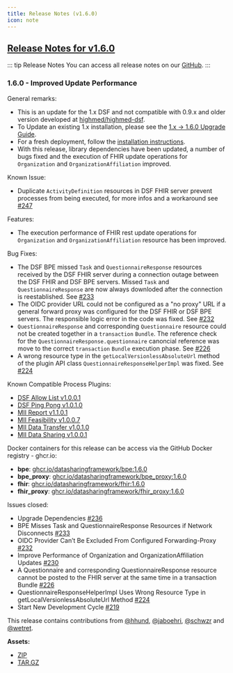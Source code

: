 ```yaml
---
title: Release Notes (v1.6.0)
icon: note
---
```


## [Release Notes for v1.6.0](https://github.com/datasharingframework/dsf/releases/tag/v1.6.0)

::: tip Release Notes
You can access all release notes on our [GitHub](https://github.com/datasharingframework/dsf/releases).
:::

### 1.6.0 - Improved Update Performance
General remarks:
- This is an update for the 1.x DSF and not compatible with 0.9.x and older version developed at [highmed/highmed-dsf](https://github.com/highmed/highmed-dsf).
- To Update an existing 1.x installation, please see the [1.x -> 1.6.0 Upgrade Guide](https://dsf.dev/v1.6.0/maintain/upgrade-from-1.html).
- For a fresh deployment, follow the [installation instructions](https://dsf.dev/v1.6.0/maintain/install.html).
- With this release, library dependencies have been updated, a number of bugs fixed and the execution of FHIR update operations for `Organization` and `OrganizationAffiliation` improved.

Known Issue:
- Duplicate `ActivityDefinition` resources in DSF FHIR server prevent processes from being executed, for more infos and a workaround see [#247](https://github.com/datasharingframework/dsf/issues/247)

Features:
- The execution performance of FHIR rest update operations for `Organization` and `OrganizationAffiliation` resource has been improved.

Bug Fixes:
- The DSF BPE missed `Task` and `QuestionnaireResponse` resources received by the DSF FHIR server during a connection outage between the DSF FHIR and DSF BPE servers. Missed `Task` and `QuestionnaireResponse` are now always downloded after the connection is reestablished. See [#233](https://github.com/datasharingframework/dsf/issues/233)
- The OIDC provider URL could not be configured as a "no proxy" URL if a general forward proxy was configured for the DSF FHIR or DSF BPE servers. The responsible logic error in the code was fixed. See [#232](https://github.com/datasharingframework/dsf/issues/232)
- `QuestionnaireResponse` and corresponding `Questionnaire` resource could not be created together in a `transaction` `Bundle`. The reference check for the `QuestionnaireResponse.questionnaire` canoncial reference was move to the correct `transaction` `Bundle` execution phase. See [#226](https://github.com/datasharingframework/dsf/issues/226)
- A wrong resource type in the `getLocalVersionlessAbsoluteUrl` method of the plugin API class `QuestionnaireResponseHelperImpl` was fixed. See [#224](https://github.com/datasharingframework/dsf/issues/224)

Known Compatible Process Plugins:
- [DSF Allow List v1.0.0.1](https://github.com/datasharingframework/dsf-process-allow-list/releases/tag/v1.0.0.1)
- [DSF Ping Pong v1.0.1.0](https://github.com/datasharingframework/dsf-process-ping-pong/releases/tag/v1.0.1.0)
- [MII Report v1.1.0.1](https://github.com/medizininformatik-initiative/mii-process-report/releases/tag/v1.1.0.1)
- [MII Feasibility v1.0.0.7](https://github.com/medizininformatik-initiative/mii-process-feasibility/releases/tag/v1.0.0.7)
- [MII Data Transfer v1.0.1.0](https://github.com/medizininformatik-initiative/mii-process-data-transfer/releases/tag/v1.0.1.0)
- [MII Data Sharing v1.0.0.1](https://github.com/medizininformatik-initiative/mii-process-data-transfer/releases/tag/v1.0.0.1)

Docker containers for this release can be access via the GitHub Docker registry - ghcr.io:
* **bpe**: [ghcr.io/datasharingframework/bpe:1.6.0](https://github.com/orgs/datasharingframework/packages/container/bpe/289527794?tag=1.6.0)
* **bpe_proxy**: [ghcr.io/datasharingframework/bpe_proxy:1.6.0](https://github.com/orgs/datasharingframework/packages/container/bpe_proxy/289517305?tag=1.6.0)
* **fhir**: [ghcr.io/datasharingframework/fhir:1.6.0](https://github.com/orgs/datasharingframework/packages/container/fhir/289523073?tag=1.6.0)
* **fhir_proxy**: [ghcr.io/datasharingframework/fhir_proxy:1.6.0](https://github.com/orgs/datasharingframework/packages/container/fhir_proxy/289517017?tag=1.6.0)

Issues closed:
- Upgrade Dependencies [#236](https://github.com/datasharingframework/dsf/issues/236)
- BPE Misses Task and QuestionnaireResponse Resources if Network Disconnects [#233](https://github.com/datasharingframework/dsf/issues/233)
- OIDC Provider Can’t Be Excluded From Configured Forwarding-Proxy [#232](https://github.com/datasharingframework/dsf/issues/232)
- Improve Performance of Organization and OrganizationAffiliation Updates [#230](https://github.com/datasharingframework/dsf/issues/230)
- A Questionnaire and corresponding QuestionnaireResponse resource cannot be posted to the FHIR server at the same time in a transaction Bundle [#226](https://github.com/datasharingframework/dsf/issues/226)
- QuestionnaireResponseHelperImpl Uses Wrong Resource Type in getLocalVersionlessAbsoluteUrl Method [#224](https://github.com/datasharingframework/dsf/issues/224)
- Start New Development Cycle [#219](https://github.com/datasharingframework/dsf/issues/219)

This release contains contributions from [@hhund](https://github.com/hhund), [@jaboehri](https://github.com/jaboehri), [@schwzr](https://github.com/schwzr) and [@wetret](https://github.com/wetret).

**Assets:** 
- [ZIP](https://github.com/datasharingframework/dsf/archive/refs/tags/v1.6.0.zip)
- [TAR.GZ](https://github.com/datasharingframework/dsf/archive/refs/tags/v1.6.0.tar.gz)


